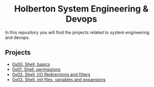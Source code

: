 <h1 align="center">Holberton System Engineering & Devops</h1>
In this repository you will find the projects related to system engineering and devops.

## Projects
* [0x00. Shell, basics](https://github.com/jhonaRiver/holberton-system_engineering-devops/tree/main/0x00-shell_basics)
* [0x01. Shell, permissions](https://github.com/jhonaRiver/holberton-system_engineering-devops/tree/main/0x01-shell_permissions)
* [0x02. Shell, I/O Redirections and filters](https://github.com/jhonaRiver/holberton-system_engineering-devops/tree/main/0x02-shell_redirections)
* [0x03. Shell, init files, variables and expansions](https://github.com/jhonaRiver/holberton-system_engineering-devops/tree/main/0x03-shell_variables_expansions)
